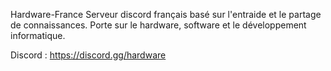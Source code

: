 Hardware-France
Serveur discord français basé sur l'entraide et le partage de connaissances.
Porte sur le hardware, software et le développement informatique.

Discord : https://discord.gg/hardware
